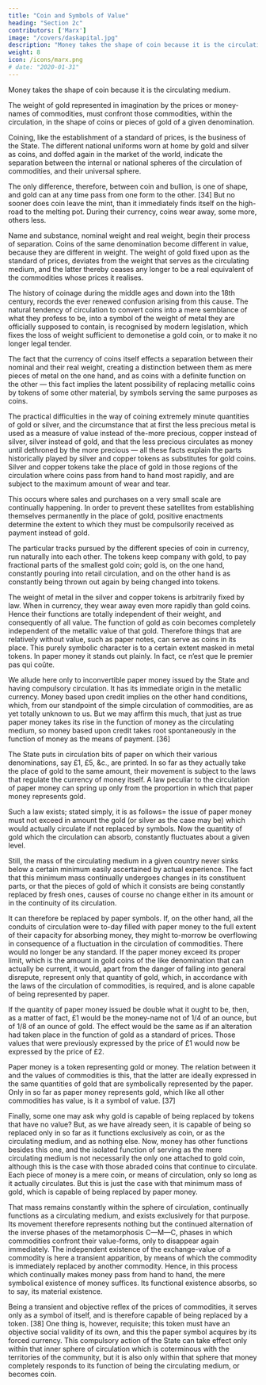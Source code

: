 ```yaml
---
title: "Coin and Symbols of Value"
heading: "Section 2c"
contributors: ['Marx']
image: "/covers/daskapital.jpg"
description: "Money takes the shape of coin because it is the circulating medium"
weight: 8
icon: /icons/marx.png
# date: "2020-01-31"
---
```




Money takes the shape of coin because it is the circulating medium. 

The weight of gold represented in imagination by the prices or money-names of commodities, must confront those commodities, within the circulation, in the shape of coins or pieces of gold of a given denomination. 

Coining, like the establishment of a standard of prices, is the business of the State. The different national uniforms worn at home by gold and silver as coins, and doffed again in the market of the world, indicate the separation between the internal or national spheres of the circulation of commodities, and their universal sphere.

The only difference, therefore, between coin and bullion, is one of shape, and gold can at any time pass from one form to the other. [34] But no sooner does coin leave the mint, than it immediately finds itself on the high-road to the melting pot. During their currency, coins wear away, some more, others less. 

Name and substance, nominal weight and real weight, begin their process of separation. Coins of the same denomination become different in value, because they are different in weight. The weight of gold fixed upon as the standard of prices, deviates from the weight that serves as the circulating medium, and the latter thereby ceases any longer to be a real equivalent of the commodities whose prices it realises. 

The history of coinage during the middle ages and down into the 18th century, records the ever renewed confusion arising from this cause. The natural tendency of circulation to convert coins into a mere semblance of what they profess to be, into a symbol of the weight of metal they are officially supposed to contain, is recognised by modern legislation, which fixes the loss of weight sufficient to demonetise a gold coin, or to make it no longer legal tender.

The fact that the currency of coins itself effects a separation between their nominal and their real weight, creating a distinction between them as mere pieces of metal on the one hand, and as coins with a definite function on the other — this fact implies the latent possibility of replacing metallic coins by tokens of some other material, by symbols serving the same purposes as coins. 

The practical difficulties in the way of coining extremely minute quantities of gold or silver, and the circumstance that at first the less precious metal is used as a measure of value instead of the-more precious, copper instead of silver, silver instead of gold, and that the less precious circulates as money until dethroned by the more precious — all these facts explain the parts historically played by silver and copper tokens as substitutes for gold coins. Silver and copper tokens take the place of gold in those regions of the circulation where coins pass from hand to hand most rapidly, and are subject to the maximum amount of wear and tear. 

This occurs where sales and purchases on a very small scale are continually happening. In order to prevent these satellites from establishing themselves permanently in the place of gold, positive enactments determine the extent to which they must be compulsorily received as payment instead of gold. 

The particular tracks pursued by the different species of coin in currency, run naturally into each other. The tokens keep company with gold, to pay fractional parts of the smallest gold coin; gold is, on the one hand, constantly pouring into retail circulation, and on the other hand is as constantly being thrown out again by being changed into tokens.

The weight of metal in the silver and copper tokens is arbitrarily fixed by law. When in currency, they wear away even more rapidly than gold coins. Hence their functions are totally independent of their weight, and consequently of all value. The function of gold as coin becomes completely independent of the metallic value of that gold. Therefore things that are relatively without value, such as paper notes, can serve as coins in its place. This purely symbolic character is to a certain extent masked in metal tokens. In paper money it stands out plainly. In fact, ce n’est que le premier pas qui coûte.

We allude here only to inconvertible paper money issued by the State and having compulsory circulation. It has its immediate origin in the metallic currency. Money based upon credit implies on the other hand conditions, which, from our standpoint of the simple circulation of commodities, are as yet totally unknown to us. But we may affirm this much, that just as true paper money takes its rise in the function of money as the circulating medium, so money based upon credit takes root spontaneously in the function of money as the means of payment. [36]

The State puts in circulation bits of paper on which their various denominations, say £1, £5, &c., are printed. In so far as they actually take the place of gold to the same amount, their movement is subject to the laws that regulate the currency of money itself. A law peculiar to the circulation of paper money can spring up only from the proportion in which that paper money represents gold. 

Such a law exists; stated simply, it is as follows=  the issue of paper money must not exceed in amount the gold (or silver as the case may be) which would actually circulate if not replaced by symbols. Now the quantity of gold which the circulation can absorb, constantly fluctuates about a given level. 

Still, the mass of the circulating medium in a given country never sinks below a certain minimum easily ascertained by actual experience. The fact that this minimum mass continually undergoes changes in its constituent parts, or that the pieces of gold of which it consists are being constantly replaced by fresh ones, causes of course no change either in its amount or in the continuity of its circulation. 

It can therefore be replaced by paper symbols. If, on the other hand, all the conduits of circulation were to-day filled with paper money to the full extent of their capacity for absorbing money, they might to-morrow be overflowing in consequence of a fluctuation in the circulation of commodities. There would no longer be any standard. If the paper money exceed its proper limit, which is the amount in gold coins of the like denomination that can actually be current, it would, apart from the danger of falling into general disrepute, represent only that quantity of gold, which, in accordance with the laws of the circulation of commodities, is required, and is alone capable of being represented by paper. 

If the quantity of paper money issued be double what it ought to be, then, as a matter of fact, £1 would be the money-name not of 1/4 of an ounce, but of 1/8 of an ounce of gold. The effect would be the same as if an alteration had taken place in the function of gold as a standard of prices. Those values that were previously expressed by the price of £1 would now be expressed by the price of £2.

Paper money is a token representing gold or money. The relation between it and the values of commodities is this, that the latter are ideally expressed in the same quantities of gold that are symbolically represented by the paper. Only in so far as paper money represents gold, which like all other commodities has value, is it a symbol of value. [37]

Finally, some one may ask why gold is capable of being replaced by tokens that have no value? But, as we have already seen, it is capable of being so replaced only in so far as it functions exclusively as coin, or as the circulating medium, and as nothing else. Now, money has other functions besides this one, and the isolated function of serving as the mere circulating medium is not necessarily the only one attached to gold coin, although this is the case with those abraded coins that continue to circulate. Each piece of money is a mere coin, or means of circulation, only so long as it actually circulates. But this is just the case with that minimum mass of gold, which is capable of being replaced by paper money. 

That mass remains constantly within the sphere of circulation, continually functions as a circulating medium, and exists exclusively for that purpose. Its movement therefore represents nothing but the continued alternation of the inverse phases of the metamorphosis C—M—C, phases in which commodities confront their value-forms, only to disappear again immediately. The independent existence of the exchange-value of a commodity is here a transient apparition, by means of which the commodity is immediately replaced by another commodity. Hence, in this process which continually makes money pass from hand to hand, the mere symbolical existence of money suffices. Its functional existence absorbs, so to say, its material existence. 

Being a transient and objective reflex of the prices of commodities, it serves only as a symbol of itself, and is therefore capable of being replaced by a token. [38] One thing is, however, requisite; this token must have an objective social validity of its own, and this the paper symbol acquires by its forced currency. This compulsory action of the State can take effect only within that inner sphere of circulation which is coterminous with the territories of the community, but it is also only within that sphere that money completely responds to its function of being the circulating medium, or becomes coin.
